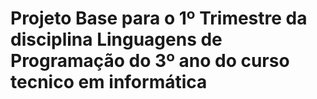 # Projeto Base para o 1º Trimestre da disciplina Linguagens de Programação do 3º ano do curso tecnico em informática
